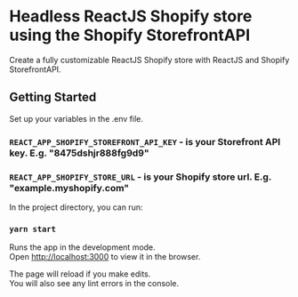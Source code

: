 # Headless ReactJS Shopify store using the Shopify StorefrontAPI

Create a fully customizable ReactJS Shopify store with ReactJS and Shopify StorefrontAPI.

## Getting Started

Set up your variables in the .env file.

### `REACT_APP_SHOPIFY_STOREFRONT_API_KEY` - is your Storefront API key. E.g. "8475dshjr888fg9d9"
### `REACT_APP_SHOPIFY_STORE_URL` - is your Shopify store url. E.g. "example.myshopify.com"

In the project directory, you can run:

### `yarn start`

Runs the app in the development mode.\
Open [http://localhost:3000](http://localhost:3000) to view it in the browser.

The page will reload if you make edits.\
You will also see any lint errors in the console.

